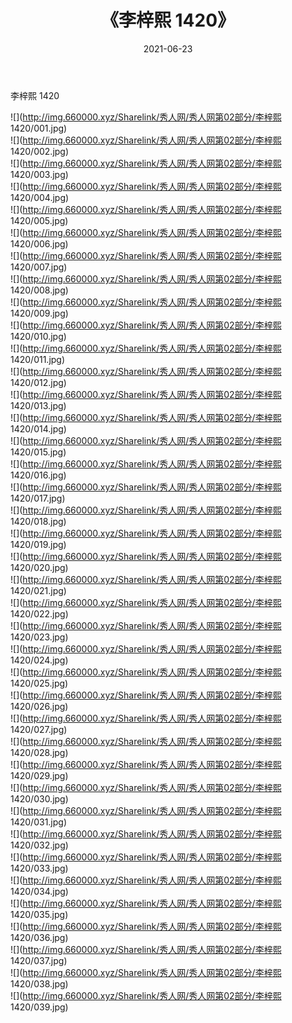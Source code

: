 ﻿---
layout: post
title:  《李梓熙 1420》
date:   2021-06-23
img: http://img.660000.xyz/Sharelink/秀人网/秀人网第02部分/李梓熙 1420/000.jpg
categories: [美女, 清纯, 唯美]
---

李梓熙 1420

  ![](http://img.660000.xyz/Sharelink/秀人网/秀人网第02部分/李梓熙 1420/001.jpg) <br> ![](http://img.660000.xyz/Sharelink/秀人网/秀人网第02部分/李梓熙 1420/002.jpg) <br> ![](http://img.660000.xyz/Sharelink/秀人网/秀人网第02部分/李梓熙 1420/003.jpg) <br> ![](http://img.660000.xyz/Sharelink/秀人网/秀人网第02部分/李梓熙 1420/004.jpg) <br> ![](http://img.660000.xyz/Sharelink/秀人网/秀人网第02部分/李梓熙 1420/005.jpg) <br> ![](http://img.660000.xyz/Sharelink/秀人网/秀人网第02部分/李梓熙 1420/006.jpg) <br> ![](http://img.660000.xyz/Sharelink/秀人网/秀人网第02部分/李梓熙 1420/007.jpg) <br> ![](http://img.660000.xyz/Sharelink/秀人网/秀人网第02部分/李梓熙 1420/008.jpg) <br> ![](http://img.660000.xyz/Sharelink/秀人网/秀人网第02部分/李梓熙 1420/009.jpg) <br> ![](http://img.660000.xyz/Sharelink/秀人网/秀人网第02部分/李梓熙 1420/010.jpg) <br> ![](http://img.660000.xyz/Sharelink/秀人网/秀人网第02部分/李梓熙 1420/011.jpg) <br> ![](http://img.660000.xyz/Sharelink/秀人网/秀人网第02部分/李梓熙 1420/012.jpg) <br> ![](http://img.660000.xyz/Sharelink/秀人网/秀人网第02部分/李梓熙 1420/013.jpg) <br> ![](http://img.660000.xyz/Sharelink/秀人网/秀人网第02部分/李梓熙 1420/014.jpg) <br> ![](http://img.660000.xyz/Sharelink/秀人网/秀人网第02部分/李梓熙 1420/015.jpg) <br> ![](http://img.660000.xyz/Sharelink/秀人网/秀人网第02部分/李梓熙 1420/016.jpg) <br> ![](http://img.660000.xyz/Sharelink/秀人网/秀人网第02部分/李梓熙 1420/017.jpg) <br> ![](http://img.660000.xyz/Sharelink/秀人网/秀人网第02部分/李梓熙 1420/018.jpg) <br> ![](http://img.660000.xyz/Sharelink/秀人网/秀人网第02部分/李梓熙 1420/019.jpg) <br> ![](http://img.660000.xyz/Sharelink/秀人网/秀人网第02部分/李梓熙 1420/020.jpg) <br> ![](http://img.660000.xyz/Sharelink/秀人网/秀人网第02部分/李梓熙 1420/021.jpg) <br> ![](http://img.660000.xyz/Sharelink/秀人网/秀人网第02部分/李梓熙 1420/022.jpg) <br> ![](http://img.660000.xyz/Sharelink/秀人网/秀人网第02部分/李梓熙 1420/023.jpg) <br> ![](http://img.660000.xyz/Sharelink/秀人网/秀人网第02部分/李梓熙 1420/024.jpg) <br> ![](http://img.660000.xyz/Sharelink/秀人网/秀人网第02部分/李梓熙 1420/025.jpg) <br> ![](http://img.660000.xyz/Sharelink/秀人网/秀人网第02部分/李梓熙 1420/026.jpg) <br> ![](http://img.660000.xyz/Sharelink/秀人网/秀人网第02部分/李梓熙 1420/027.jpg) <br> ![](http://img.660000.xyz/Sharelink/秀人网/秀人网第02部分/李梓熙 1420/028.jpg) <br> ![](http://img.660000.xyz/Sharelink/秀人网/秀人网第02部分/李梓熙 1420/029.jpg) <br> ![](http://img.660000.xyz/Sharelink/秀人网/秀人网第02部分/李梓熙 1420/030.jpg) <br> ![](http://img.660000.xyz/Sharelink/秀人网/秀人网第02部分/李梓熙 1420/031.jpg) <br> ![](http://img.660000.xyz/Sharelink/秀人网/秀人网第02部分/李梓熙 1420/032.jpg) <br> ![](http://img.660000.xyz/Sharelink/秀人网/秀人网第02部分/李梓熙 1420/033.jpg) <br> ![](http://img.660000.xyz/Sharelink/秀人网/秀人网第02部分/李梓熙 1420/034.jpg) <br> ![](http://img.660000.xyz/Sharelink/秀人网/秀人网第02部分/李梓熙 1420/035.jpg) <br> ![](http://img.660000.xyz/Sharelink/秀人网/秀人网第02部分/李梓熙 1420/036.jpg) <br> ![](http://img.660000.xyz/Sharelink/秀人网/秀人网第02部分/李梓熙 1420/037.jpg) <br> ![](http://img.660000.xyz/Sharelink/秀人网/秀人网第02部分/李梓熙 1420/038.jpg) <br> ![](http://img.660000.xyz/Sharelink/秀人网/秀人网第02部分/李梓熙 1420/039.jpg) <br>